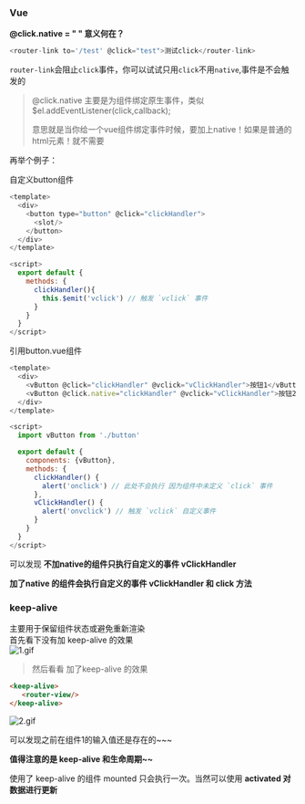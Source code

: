 ### Vue

**@click.native = " "  意义何在？**

```js
<router-link to='/test' @click="test">测试click</router-link>
```

`router-link`会阻止`click`事件，你可以试试只用`click`不用`native`,事件是不会触发的

> @click.native 主要是为组件绑定原生事件，类似 $el.addEventListener\(click,callback\);
>
> 意思就是当你给一个vue组件绑定事件时候，要加上native！如果是普通的html元素！就不需要

再举个例子：

自定义button组件

```js
<template>
  <div>
    <button type="button" @click="clickHandler">
      <slot/>
    </button>
  </div>
</template>

<script>
  export default {
    methods: {
      clickHandler(){
        this.$emit('vclick') // 触发 `vclick` 事件
      }
    }
  }
</script>
```

引用button.vue组件

```js
<template>
  <div>
    <vButton @click="clickHandler" @vclick="vClickHandler">按钮1</vButton>
    <vButton @click.native="clickHandler" @vclick="vClickHandler">按钮2</vButton>
  </div>
</template>

<script>
  import vButton from './button'

  export default {
    components: {vButton},
    methods: {
      clickHandler() {
        alert('onclick') // 此处不会执行 因为组件中未定义 `click` 事件
      },
      vClickHandler() {
        alert('onvclick') // 触发 `vclick` 自定义事件
      }
    }
  }
</script>
```

可以发现  **不加native的组件只执行自定义的事件 vClickHandler**

**加了native 的组件会执行自定义的事件 vClickHandler 和 click 方法**

### keep-alive

主要用于保留组件状态或避免重新渲染  
首先看下没有加 keep-alive 的效果  
![1.gif](https://upload-images.jianshu.io/upload_images/8677726-857dd3561235ce87.gif?imageMogr2/auto-orient/strip)

> 然后看看 加了keep-alive 的效果

```html
<keep-alive>
   <router-view/>
</keep-alive>
```

![2.gif](https://upload-images.jianshu.io/upload_images/8677726-dee0c2e105930f9a.gif?imageMogr2/auto-orient/strip)

可以发现之前在组件1的输入值还是存在的~~~

**值得注意的是 keep-alive 和生命周期~~**

使用了 keep-alive 的组件 mounted 只会执行一次。当然可以使用 **activated 对数据进行更新**



